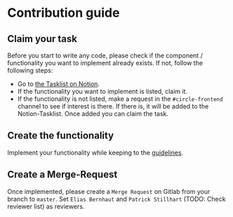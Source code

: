 
# Contribution guide

## Claim your task

Before you start to write any code, please check if the component / functionality you want to implement already exists. If not, follow the following steps:

* Go to [the Tasklist on Notion](https://www.notion.so/jkgroup/shared-bits-48e37099b91240acb11dc487e3101068?pvs=4).
* If the functionality you want to implement is listed, claim it.
* If the functionality is not listed, make a request in the `#circle-frontend` channel to see if interest is there. If there is, it will be added to the Notion-Tasklist. Once added you can claim the task.

## Create the functionality

Implement your functionality while keeping to the [guidelines](./guidelines.md).

## Create a Merge-Request
Once implemented, please create a `Merge Request` on Gitlab from your branch to `master`. Set `Elias Bernhaut` and `Patrick Stillhart` (TODO: Check reviewer list) as reviewers.
